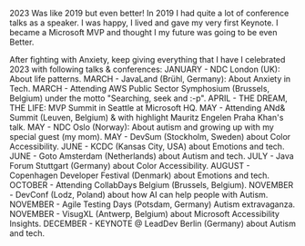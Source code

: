 2023 Was like 2019 but even better!
In 2019 I had quite a lot of conference talks as a speaker. I was happy, I lived and gave my very first Keynote. I became a Microsoft MVP and thought I my future was going to be even Better.

After fighting with Anxiety, keep giving everything that I have I celebrated 2023 with following talks & conferences:
JANUARY - NDC London (UK): About life patterns.
MARCH - JavaLand (Brühl, Germany): About Anxiety in Tech.
MARCH - Attending AWS Public Sector Symphosium (Brussels, Belgium) under the motto "Searching, seek and :-p".
APRIL - THE DREAM, THE LIFE: MVP Summit in Seattle at Microsoft HQ.
MAY - Attending ANd& Summit (Leuven, Belgium) & with highlight Mauritz Engelen Praha Khan's talk.
MAY - NDC Oslo (Norway): About autism and growing up with my special guest (my mom).
MAY - DevSum (Stockholm, Sweden) about Color Accessibility.
JUNE - KCDC (Kansas City, USA) about Emotions and tech.
JUNE - Goto Amsterdam (Netherlands) about Autism and tech.
JULY - Java Forum Stuttgart (Germany) about Color Accessibility.
AUGUST - Copenhagen Developer Festival (Denmark) about Emotions and tech.
OCTOBER - Attending CollabDays Belgium (Brussels, Belgium).
NOVEMBER - DevConf (Lodz, Poland) about how AI can help people with Autism.
NOVEMBER - Agile Testing Days (Potsdam, Germany) Autism extravaganza.
NOVEMBER - VisugXL (Antwerp, Belgium) about Microsoft Accessibility Insights.
DECEMBER - KEYNOTE @ LeadDev Berlin (Germany) about Autism and tech.

